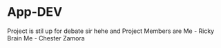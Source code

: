 # App-DEV
Project is stil up for debate sir hehe 
and Project Members are 
Me - Ricky Brain
Me - Chester Zamora